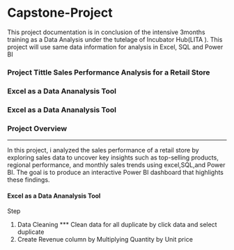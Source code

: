 # Capstone-Project
This project documentation is in conclusion of the intensive 3months training as a Data Analysis under the tutelage of Incubator Hub(LITA ). This project will use same data information for analysis in Excel, SQL and Power BI


### Project Tittle  Sales Performance Analysis for a Retail Store
<h3 href="">Excel as a Data Ananalysis Tool</h3>
<h3 href="">Excel as a Data Ananalysis Tool</h3>

### Project Overview
---
In this project, i analyzed the sales performance of a retail store by exploring sales data to uncover key insights such as top-selling products, regional
performance, and monthly sales trends using excel,SQL,and Power BI. The goal is to produce an interactive Power BI
dashboard that highlights these findings.

#### Excel as a Data Ananalysis Tool
Step
1) Data Cleaning
*** Clean data for all duplicate by click data and select duplicate <br/>
2) Create Revenue column by Multiplying Quantity by Unit price
